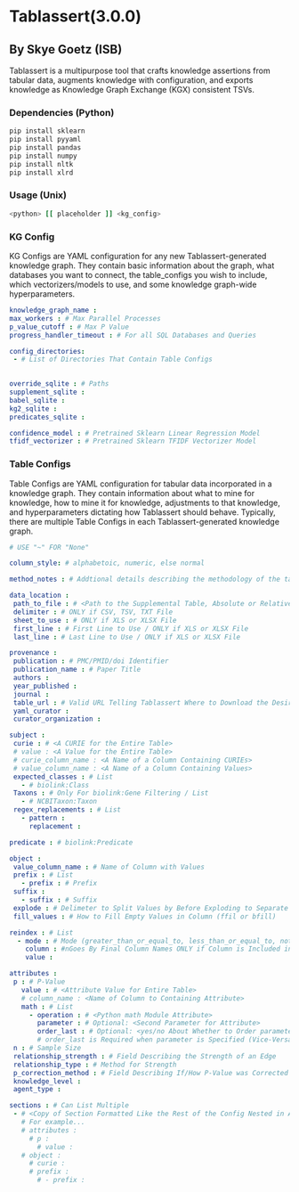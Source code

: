 # Tablassert(3.0.0)

## By Skye Goetz (ISB)

Tablassert is a multipurpose tool that crafts knowledge assertions from tabular data, augments knowledge with configuration, and exports knowledge as Knowledge Graph Exchange (KGX) consistent TSVs.

### Dependencies (Python)

```python
pip install sklearn
pip install pyyaml
pip install pandas
pip install numpy
pip install nltk
pip install xlrd
```

### Usage (Unix)

```bash
<python> [[ placeholder ]] <kg_config>
```

### KG Config

KG Configs are YAML configuration for any new Tablassert-generated knowledge graph. They contain basic information about the graph, what databases you want to connect, the table_configs you wish to include, which vectorizers/models to use, and some knowledge graph-wide hyperparameters.

```yaml
knowledge_graph_name :
max_workers : # Max Parallel Processes
p_value_cutoff : # Max P Value
progress_handler_timeout : # For all SQL Databases and Queries

config_directories:
 - # List of Directories That Contain Table Configs
 

override_sqlite : # Paths
supplement_sqlite : 
babel_sqlite : 
kg2_sqlite :
predicates_sqlite : 

confidence_model : # Pretrained Sklearn Linear Regression Model
tfidf_vectorizer : # Pretrained Sklearn TFIDF Vectorizer Model
```

### Table Configs 

Table Configs are YAML configuration for tabular data incorporated in a knowledge graph. They contain information about what to mine for knowledge, how to mine it for knowledge, adjustments to that knowledge, and hyperparameters dictating how Tablassert should behave. Typically, there are multiple Table Configs in each Tablassert-generated knowledge graph. 

```yaml
# USE "~" FOR "None"

column_style: # alphabetoic, numeric, else normal

method_notes : # Addtional details describing the methodology of the tabular data

data_location :
 path_to_file : # <Path to the Supplemental Table, Absolute or Relative to Where You Execute the Script>
 delimiter : # ONLY if CSV, TSV, TXT File
 sheet_to_use : # ONLY if XLS or XLSX File
 first_line : # First Line to Use / ONLY if XLS or XLSX File
 last_line : # Last Line to Use / ONLY if XLS or XLSX File

provenance : 
 publication : # PMC/PMID/doi Identifier
 publication_name : # Paper Title
 authors : 
 year_published : 
 journal :
 table_url : # Valid URL Telling Tablassert Where to Download the Desired Table
 yaml_curator :
 curator_organization : 

subject :
 curie : # <A CURIE for the Entire Table>
 # value : <A Value for the Entire Table>
 # curie_column_name : <A Name of a Column Containing CURIEs>
 # value_column_name : <A Name of a Column Containing Values>
 expected_classes : # List
   - # biolink:Class
 Taxons : # Only For biolink:Gene Filtering / List
   - # NCBITaxon:Taxon
 regex_replacements : # List
   - pattern :
     replacement : 

predicate : # biolink:Predicate

object :
 value_column_name : # Name of Column with Values
 prefix : # List
   - prefix : # Prefix
 suffix :
   - suffix : # Suffix
 explode : # Delimeter to Split Values by Before Exploding to Separate Rows
 fill_values : # How to Fill Empty Values in Column (ffil or bfill)

reindex : # List 
  - mode : # Mode (greater_than_or_equal_to, less_than_or_equal_to, not_equal_to)
    column : #nGoes By Final Column Names ONLY if Column is Included in the Final KG
    value :

attributes : 
 p : # P-Value
   value : # <Attribute Value for Entire Table>
   # column_name : <Name of Column to Containing Attribute>
   math : # List
     - operation : # <Python math Module Attribute>
       parameter : # Optional: <Second Parameter for Attribute>
       order_last : # Optional: <yes/no About Whether to Order parameter Last>
       # order_last is Required when parameter is Specified (Vice-Versa)
 n : # Sample Size
 relationship_strength : # Field Describing the Strength of an Edge
 relationship_type : # Method for Strength
 p_correction_method : # Field Describing If/How P-Value was Corrected
 knowledge_level :
 agent_type :

sections : # Can List Multiple
 - # <Copy of Section Formatted Like the Rest of the Config Nested in A Sections Section> 
   # For example...
   # attributes :
     # p :
       # value :
   # object :
     # curie :
     # prefix :
       # - prefix :
```